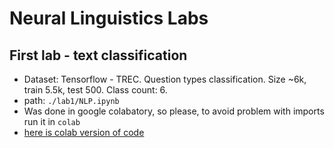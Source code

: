 # Neural Linguistics Labs
## First lab - text classification
* Dataset: Tensorflow - TREC. Question types classification. Size ~6k, train 5.5k, test 500. Class count: 6.
* path: `./lab1/NLP.ipynb`
* Was done in google colabatory, so please, to avoid problem with imports run it in `colab`
* [here is colab version of code](https://colab.research.google.com/drive/1ot86LgHSYt9diyLvDw0WH5KpoAWdqSMA?usp=sharing)
